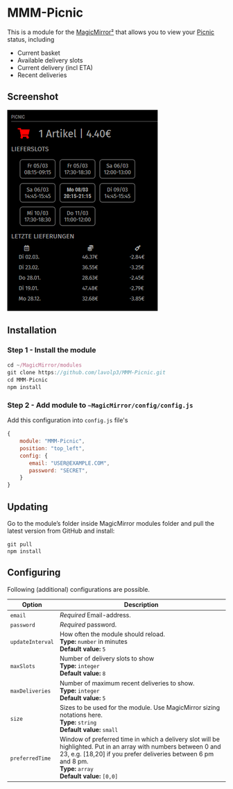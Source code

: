 # MMM-Picnic


This is a module for the [MagicMirror²](https://github.com/MichMich/MagicMirror/) that allows you to view your [Picnic](https://www.picnic.app/) status, including
- Current basket
- Available delivery slots
- Current delivery (incl ETA)
- Recent deliveries 

## Screenshot

![example](./picnic_example.png?raw=true)

## Installation

### Step 1 - Install the module
```javascript
cd ~/MagicMirror/modules
git clone https://github.com/lavolp3/MMM-Picnic.git
cd MMM-Picnic
npm install
```

### Step 2 - Add module to `~MagicMirror/config/config.js`
Add this configuration into `config.js` file's
```javascript
{
    module: "MMM-Picnic",
    position: "top_left",
    config: {
       email: "USER@EXAMPLE.COM",
       password: "SECRET",
    }
}
```

## Updating
Go to the module’s folder inside MagicMirror modules folder and pull the latest version from GitHub and install:
```
git pull
npm install
```

## Configuring
Following (additional) configurations are possible.

| Option               | Description
|--------------------- |-----------
| `email`              | *Required* Email-address.
| `password`           | *Required* password.
| `updateInterval`     | How often the module should reload.<br>**Type:** `number` in minutes<br> **Default value:** `5`
| `maxSlots`           | Number of delivery slots to show <br>**Type:** `integer` <br> **Default value:** `8`
| `maxDeliveries`      | Number of maximum recent deliveries to show. <br>**Type:** `integer` <br> **Default value:** `5` 
| `size`               | Sizes to be used for the module. Use MagicMirror sizing notations here. <br>**Type:** `string` <br> **Default value:** `small`
| `preferredTime`      | Window of preferred time in which a delivery slot will be highlighted. Put in an array with numbers between 0 and 23, e.g. [18,20] if you prefer deliveries between 6 pm and 8 pm. <br>**Type:** `array` <br> **Default value:** `[0,0]`

